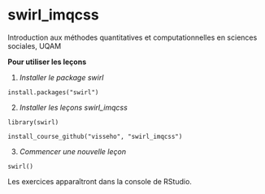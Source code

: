 # swirl_imqcss
Introduction aux méthodes quantitatives et computationnelles en sciences sociales, UQAM

**Pour utiliser les leçons**


1. _Installer le package swirl_

```install.packages("swirl") ``` 


2. _Installer les leçons swirl_imqcss_

```library(swirl) ```

```install_course_github("visseho", "swirl_imqcss")```


3. _Commencer une nouvelle leçon_

```swirl()```


Les exercices apparaîtront dans la console de RStudio.
